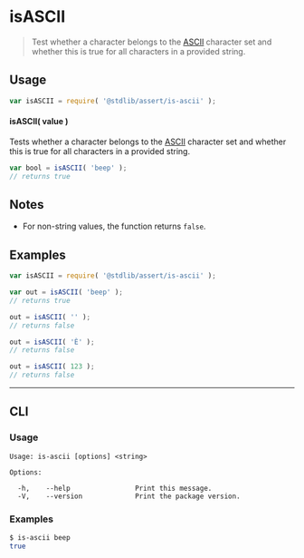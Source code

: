 # isASCII

> Test whether a character belongs to the [ASCII][ascii] character set and whether this is true for all characters in a provided string.

<section class="usage">

## Usage

```javascript
var isASCII = require( '@stdlib/assert/is-ascii' );
```

#### isASCII( value )

Tests whether a character belongs to the [ASCII][ascii] character set and whether this is true for all characters in a provided string.

```javascript
var bool = isASCII( 'beep' );
// returns true
```

</section>

<!-- /.usage -->

<section class="notes">

## Notes

-   For non-string values, the function returns `false`.

</section>

<!-- /.notes -->

<section class="examples">

## Examples

```javascript
var isASCII = require( '@stdlib/assert/is-ascii' );

var out = isASCII( 'beep' );
// returns true

out = isASCII( '' );
// returns false

out = isASCII( 'È' );
// returns false

out = isASCII( 123 );
// returns false
```

</section>

<!-- /.examples -->

* * *

<section class="cli">

## CLI

<section class="usage">

### Usage

```text
Usage: is-ascii [options] <string>

Options:

  -h,    --help                Print this message.
  -V,    --version             Print the package version.
```

</section>

<!-- /.usage -->

<section class="examples">

### Examples

```bash
$ is-ascii beep
true
```

</section>

<!-- /.examples -->

</section>

<!-- /.cli -->

<section class="links">

[ascii]: https://en.wikipedia.org/wiki/ASCII

</section>

<!-- /.links -->
